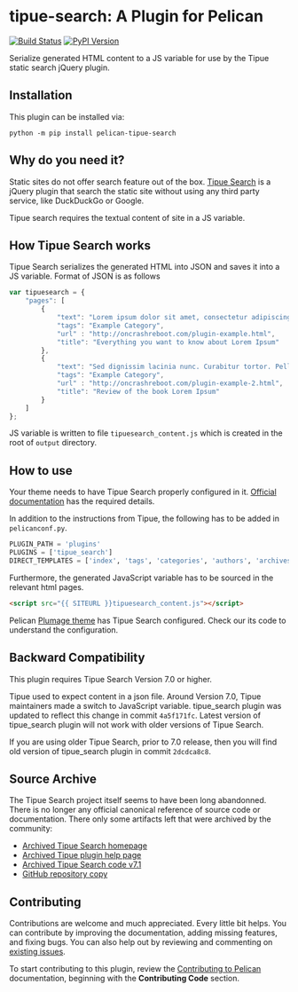 # tipue-search: A Plugin for Pelican

[![Build Status](https://img.shields.io/github/workflow/status/pelican-plugins/tipue-search/build)](https://github.com/pelican-plugins/tipue-search/actions) [![PyPI Version](https://img.shields.io/pypi/v/pelican-tipue-search)](https://pypi.org/project/pelican-tipue-search/)

Serialize generated HTML content to a JS variable for use by the Tipue static search jQuery plugin.


## Installation

This plugin can be installed via:

    python -m pip install pelican-tipue-search


## Why do you need it?

Static sites do not offer search feature out of the box. [Tipue Search](https://web.archive.org/web/20200703134724/https://tipue.com/search/)
is a jQuery plugin that search the static site without using any third party service, like DuckDuckGo or Google.

Tipue search requires the textual content of site in a JS variable.


## How Tipue Search works

Tipue Search serializes the generated HTML into JSON and saves it into a JS variable. Format of JSON is as follows

```javascript
var tipuesearch = {
    "pages": [
        {
            "text": "Lorem ipsum dolor sit amet, consectetur adipiscing elit. Integer nec odio. Praesent libero. Sed cursus ante dapibus diam. Sed nisi. Nulla quis sem at nibh elementum imperdiet. Duis sagittis ipsum. Praesent mauris. Fusce nec tellus sed augue semper porta. Mauris massa. Vestibulum lacinia arcu eget nulla. Class aptent taciti sociosqu ad litora torquent per conubia nostra, per inceptos himenaeos. Curabitur sodales ligula in libero.",
            "tags": "Example Category",
            "url" : "http://oncrashreboot.com/plugin-example.html",
            "title": "Everything you want to know about Lorem Ipsum"
        },
        {
            "text": "Sed dignissim lacinia nunc. Curabitur tortor. Pellentesque nibh. Aenean quam. In scelerisque sem at dolor. Maecenas mattis. Sed convallis tristique sem. Proin ut ligula vel nunc egestas porttitor. Morbi lectus risus, iaculis vel, suscipit quis, luctus non, massa. Fusce ac turpis quis ligula lacinia aliquet. Mauris ipsum. Nulla metus metus, ullamcorper vel, tincidunt sed, euismod in, nibh.",
            "tags": "Example Category",
            "url" : "http://oncrashreboot.com/plugin-example-2.html",
            "title": "Review of the book Lorem Ipsum"
        }
    ]
};
```

JS variable is written to file `tipuesearch_content.js` which is created in the root of `output` directory.


## How to use

Your theme needs to have Tipue Search properly configured in it. [Official documentation](https://web.archive.org/web/20200703134724/https://tipue.com/search/help/) has the required details.

In addition to the instructions from Tipue, the following has to be added in `pelicanconf.py`.

```python
PLUGIN_PATH = 'plugins'
PLUGINS = ['tipue_search']
DIRECT_TEMPLATES = ['index', 'tags', 'categories', 'authors', 'archives', 'search']
```

Furthermore, the generated JavaScript variable has to be sourced in the relevant html pages.

```html
<script src="{{ SITEURL }}tipuesearch_content.js"></script>
```

Pelican [Plumage theme](https://github.com/kdeldycke/plumage) has Tipue Search configured. Check our its code to understand the configuration.


## Backward Compatibility

This plugin requires Tipue Search Version 7.0 or higher.

Tipue used to expect content in a json file. Around Version 7.0, Tipue maintainers made a switch to JavaScript variable. tipue_search plugin was updated to reflect this change in commit `4a5f171fc`. Latest version of tipue_search plugin will not work with older versions of Tipue Search.

If you are using older Tipue Search, prior to 7.0 release, then you will find old version of tipue_search plugin in commit `2dcdca8c8`.


## Source Archive

The Tipue Search project itself seems to have been long abandonned. There is no
longer any official canonical reference of source code or documentation. There
only some artifacts left that were archived by the community:

* [Archived Tipue Search homepage](https://web.archive.org/web/20200703134724/https://tipue.com/search/)
* [Archived Tipue plugin help page](https://web.archive.org/web/20200703134724/https://tipue.com/search/help/)
* [Archived Tipue Search code v7.1](https://web.archive.org/web/20200703134724/https://www.tipue.com/search/tipuesearch.zip)
* [GitHub repository copy](https://notabug.org/jorgesumle/Tipue-Search)


## Contributing

Contributions are welcome and much appreciated. Every little bit helps. You can contribute by improving the documentation, adding missing features, and fixing bugs. You can also help out by reviewing and commenting on [existing issues][].

To start contributing to this plugin, review the [Contributing to Pelican][] documentation, beginning with the **Contributing Code** section.

[existing issues]: https://github.com/pelican-plugins/tipue-search/issues
[Contributing to Pelican]: https://docs.getpelican.com/en/latest/contribute.html
